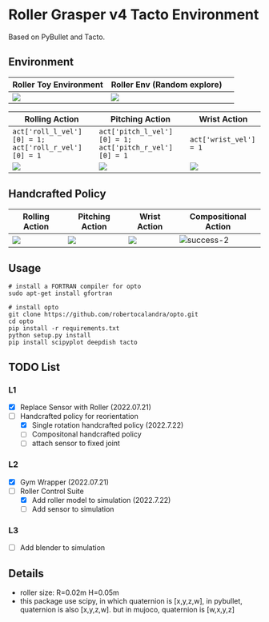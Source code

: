 # Roller Grasper v4 Tacto Environment

Based on PyBullet and Tacto. 

## Environment

|Roller Toy Environment| Roller Env (Random explore)||
|-|-|-|
|![](https://tva1.sinaimg.cn/large/e6c9d24egy1h4g69amxucj20jo0gs3z1.jpg)|![](https://tva1.sinaimg.cn/large/e6c9d24egy1h4g94hyxngg20cw0ac4qq.gif)||

|Rolling Action| Pitching Action|Wrist Action|
|-|-|-|
| `act['roll_l_vel'][0] = 1; act['roll_r_vel'][0] = 1` | `act['pitch_l_vel'][0] = 1; act['pitch_r_vel'][0] = 1` | `act['wrist_vel'] = 1` |
|![](https://tva1.sinaimg.cn/large/e6c9d24egy1h4g9ti9lolg20cu06w10u.gif)|![](https://tva1.sinaimg.cn/large/e6c9d24egy1h4g9v39e8og20cu06wdnm.gif)|![](https://tva1.sinaimg.cn/large/e6c9d24egy1h4g9xq9sn3g20cu06wwnf.gif)|

## Handcrafted Policy

|Rolling Action| Pitching Action|Wrist Action|Compositional Action|
|-|-|-|-|
|![](https://tva1.sinaimg.cn/large/e6c9d24egy1h4gh2dz1gmg20cu06ktfj.gif)|![](https://tva1.sinaimg.cn/large/e6c9d24egy1h4gh2jye7eg20cu06kn47.gif)|![](https://tva1.sinaimg.cn/large/e6c9d24egy1h4gh2psptpg20cu06kgul.gif)|![success-2](https://user-images.githubusercontent.com/60093981/180583278-77c65ff9-ca5c-4ef9-bf88-71f931f4488e.gif)|


## Usage

```
# install a FORTRAN compiler for opto
sudo apt-get install gfortran

# install opto
git clone https://github.com/robertocalandra/opto.git
cd opto
pip install -r requirements.txt
python setup.py install
pip install scipyplot deepdish tacto
```

## TODO List

### L1

- [x] Replace Sensor with Roller (2022.07.21)
- [ ] Handcrafted policy for reorientation
  - [x] Single rotation handcrafted policy (2022.7.22)
  - [ ] Compositonal handcrafted policy
  - [ ] attach sensor to fixed joint

### L2

- [x] Gym Wrapper (2022.07.21)
- [ ] Roller Control Suite
  - [x] Add roller model to simulation (2022.7.22)
  - [ ] Add sensor to simulation

### L3

- [ ] Add blender to simulation

## Details

* roller size: R=0.02m H=0.05m
* this package use scipy, in which quaternion is [x,y,z,w], in pybullet, quaternion is also [x,y,z,w]. but in mujoco, quaternion is [w,x,y,z]
